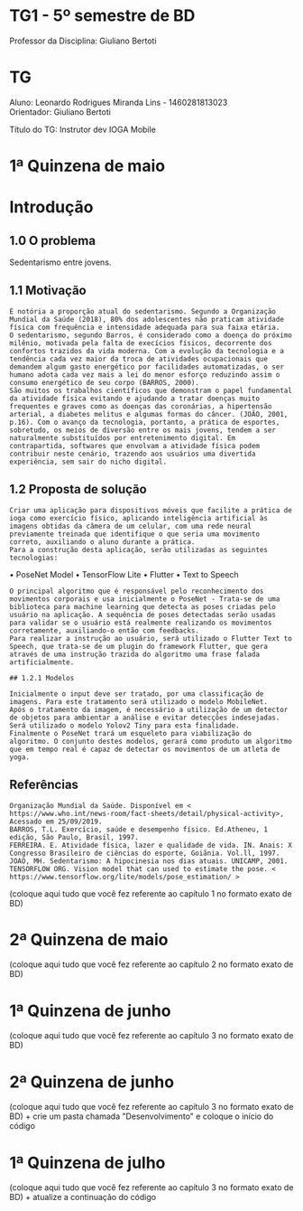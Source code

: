 # TG1 - 5º semestre de BD

 

Professor da Disciplina: Giuliano Bertoti 

 

# TG

 

Aluno: Leonardo Rodrigues Miranda Lins - 1460281813023 \
Orientador: Giuliano Bertoti

 

Título do TG: Instrutor dev IOGA Mobile


# 1ª Quinzena de maio

# Introdução

## 1.0 O problema
Sedentarismo entre jovens.


## 1.1 Motivação

	É notória a proporção atual do sedentarismo. Segundo a Organização Mundial da Saúde (2018), 80% dos adolescentes não praticam atividade física com frequência e intensidade adequada para sua faixa etária.
	O sedentarismo, segundo Barros, é considerado como a doença do próximo milênio, motivada pela falta de execícios físicos, decorrente dos confortos trazidos da vida moderna. Com a evolução da tecnologia e a tendência cada vez maior da troca de atividades ocupacionais que demandem algum gasto energético por facilidades automatizadas, o ser humano adota cada vez mais a lei do menor esforço reduzindo assim o consumo energético de seu corpo (BARROS, 2000).
	São muitos os trabalhos científicos que demonstram o papel fundamental da atividade física evitando e ajudando a tratar doenças muito frequentes e graves como as doenças das coronárias, a hipertensão arterial, a diabetes melitus e algumas formas do câncer. (JOÃO, 2001, p.16). Com o avanço da tecnologia, portanto, a prática de esportes, sobretudo, os meios de diversão entre os mais jovens, tendem a ser naturalmente substituídos por entretenimento digital. Em contrapartida, softwares que envolvam a atividade física podem contribuir neste cenário, trazendo aos usuários uma divertida experiência, sem sair do nicho digital.

## 1.2 Proposta de solução

	Criar uma aplicação para dispositivos móveis que facilite a prática de ioga como exercício físico, aplicando inteligência artificial às imagens obtidas da câmera de um celular, com uma rede neural previamente treinada que identifique o que seria uma movimento correto, auxiliando o aluno durante a prática.
	Para a construção desta aplicação, serão utilizadas as seguintes tecnologias:
•	PoseNet Model
•	TensorFlow Lite
•	Flutter
•	Text to Speech

	O principal algoritmo que é responsável pelo reconhecimento dos movimentos corporais e usa inicialmente o PoseNet - Trata-se de uma biblioteca para machine learning que detecta as poses criadas pelo usuário na aplicação. A sequência de poses detectadas serão usadas para validar se o usuário está realmente realizando os movimentos corretamente, auxiliando-o então com feedbacks.
	Para realizar a instrução ao usuário, será utilizado o Flutter Text to Speech, que trata-se de um plugin do framework Flutter, que gera através de uma instrução trazida do algoritmo uma frase falada artificialmente.

	## 1.2.1 Modelos
	
	Inicialmente o input deve ser tratado, por uma classificação de imagens. Para este tratamento será utilizado o modelo MobileNet.
	Após o tratamento da imagem, é necessário a utilização de um detector de objetos para ambientar a análise e evitar detecções indesejadas. Será utilizado o modelo Yolov2 Tiny para esta finalidade.
	Finalmente o PoseNet trará um esqueleto para viabilização do algoritmo. O conjunto destes modelos, gerará como produto um algoritmo que em tempo real é capaz de detectar os movimentos de um atleta de yoga.
 
## Referências

	Organização Mundial da Saúde. Disponível em < https://www.who.int/news-room/fact-sheets/detail/physical-activity>, Acessado em 25/09/2019.
	BARROS, T.L. Exercício, saúde e desempenho físico. Ed.Atheneu, 1 edição, São Paulo, Brasil, 1997.
	FERREIRA. E. Atividade física, lazer e qualidade de vida. IN. Anais: X Congresso Brasileiro de ciências do esporte, Goiãnia. Vol.ll, 1997.
	JOAO, MH. Sedentarismo: A hipocinesia nos dias atuais. UNICAMP, 2001.
	TENSORFLOW ORG. Vision model that can used to estimate the pose. < https://www.tensorflow.org/lite/models/pose_estimation/ >



(coloque aqui tudo que você fez referente ao capítulo 1 no formato exato de BD)

 

# 2ª Quinzena de maio

 

(coloque aqui tudo que você fez referente ao capítulo 2 no formato exato de BD)

 

# 1ª Quinzena de junho
 
(coloque aqui tudo que você fez referente ao capítulo 3 no formato exato de BD)

 

# 2ª Quinzena de junho

 

(coloque aqui tudo que você fez referente ao capítulo 3 no formato exato de BD) + crie um pasta chamada "Desenvolvimento" e coloque o início do código

 

# 1ª Quinzena de julho

 

(coloque aqui tudo que você fez referente ao capítulo 3 no formato exato de BD) + atualize a continuação do código
